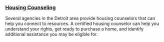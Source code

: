 ### [Housing Counseling](https://housing.state.mi.us/webportal/default.aspx?page=counseling_start)

Several agencies in the Detroit area provide housing counselors that can help you connect to resources. A certified housing counselor can help you understand your rights, get ready to purchase a home, and identify additional assistance you may be eligible for.
